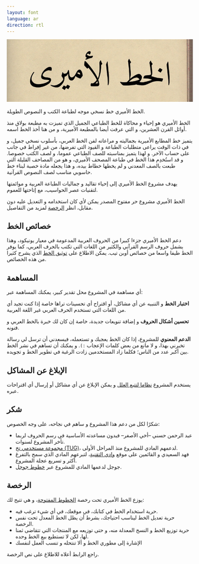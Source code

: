 ```yaml
---
layout: font
language: ar
direction: rtl
---
```


![الخط الأميري](/assets/images/amiri/banner.jpg "الخط الأميري")

الخط الأميري خط نسخي موجه لطباعة الكتب و النصوص الطويلة.

الخط الأميري هو إحياء و محاكاة للخط الطباعي الجميل الذي تميزت به مطبعة بولاق منذ أوائل القرن العشرين، و التي عرفت أيضا بالمطبعة الأميرية، و من هنا أخذ الخط اسمه.

يتميز خط المطابع الأميرية بجماليته و مراعاته لفن الخط العربي، بأسلوب نسخي جميل، و في ذات الوقت يراعى متطلبات الطباعة و القيود التي تفرضها، من غير إفراط في جانب على حساب الآخر. و لهذا يتميز بمناسبته للصف الطباعي عموما، و لصف الكتب خصوصا. و قد استُخدِم هذا الخط في طباعة المصحف الأميري، و هو من المصاحف القليلة التي طبعت بالصف المعدني و لم يخطها خطاط بيده، و هذا يجعله مادة خصبة لبناء خط حاسوبي مناسب لصف النصوص القرآنية.

يهدف مشروع الخط الأميري إلى إحياء تقاليد و جماليات الطباعة العربية و موائمتها لتقنيات عصر الحواسيب، مع إتاحتها للعموم.

الخط الأميري مشروع حر مفتوح المصدر يمكن لأي كان استخدامه و التعديل عليه دون مقابل، انظر [الرخصة](#الرخصة) لمزيد من التفاصيل.

## خصائص الخط
دعم الخط الأميري جزءا كبيرا من الحروف العربية المدعومة في معيار يونيكود، وهذا يشمل حروف الرسم القرآني والكثير من اللغات التي تكتب بالحرف العربي، كما يوفر الخط طيفا واسعا من خصائص أوبن تيب. يمكن الاطلاع على [توثيق الخط](./documentation/Documentation-Arabic.html) الذي يشرح كثيرا من هذه الخصائص.

## المساهمة
أي مساهمة في المشروع محل تقدير كبير، يمكنك المساهمة عبر:

**اختبار الخط** و التنبيه عن أي مشاكل، أو اقتراح أي تحسينات تراها خاصة إذا كنت تجيد أي من اللغات التي تستخدم الحرف العربي غير اللغة العربية.

**تحسين أشكال الحروف** و إضافة تنويعات جديدة، خاصة إن كان لك خبرة بالخط العربي و فنونه.

**الدعم المعنوي** للمشروع، إذا كان الخط يعجبك و تستعمله، فيسعدني أن ترسل لي رسالة تخبرني بهذا، و لا مانع من بعض كلمات الإعجاب `:)`. و يمكنك أن تساهم في نشر الخط بين أكبر عدد من الناس؛ فكلما زاد المستخدمين زادت الرغبة في تطوير الخط و تجويده.

## الإبلاغ عن المشاكل
يستخدم المشروع [نظاما لتتبع العلل](https://github.com/alif-type/amiri/issues) و يمكن الإبلاغ عن أي مشاكل أو إرسال أي اقتراحات عبره.

## شكر
شكرًا لكل من دعم هذا المشروع و ساهم في نجاحه، على وجه الخصوص:

- عبد الرحمن حسني –أخي الأصغر– فبدون مساعدته الأساسية في رسم الحروف لربما تأخر المشروع لسنوات.
- [مجموعة مستخدمي تخ (TUG)](https://tug.org)، لدعمهم المادي للمشروع منذ المراحل الأولى.
- فهد السعيدي و القائمين على موقع [وادي التقنية](https://itwadi.com)، لتبرعهم المادي الذي سمح بالتفرغ أكثر و تسريع عجلة المشروع.
- جوجل لدعمها المادي للمشروع عبر [خطوط جوجل](https://fonts.google.com).

## الرخصة
يوزع الخط الأميري تحت رخصة [الخطوط المفتوحة](https://openfontlicense.org)، و هي تتيح لك:

- حرية استخدام الخط في كتابك، في موقعك، في أي شيء ترغب فيه.
- حرية تعديل الخط ليناسب احتياجك، بشرط أن يظل الخط المعدل تحت نفس الرخصة.
- حرية توزيع الخط و النسخ المعدلة منه، و حتى توزيعه مع المنتجات التي تتقاضى ثمنا لها، لكن لا تستطيع بيع الخط وحده.
- الإشارة إلى مطوري الخط و ألا تنتحله و تنسب العمل لنفسك

راجع الرابط أعلاه للاطلاع على نص الرخصة.
